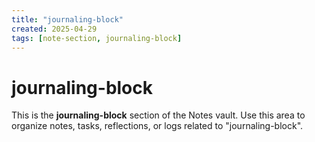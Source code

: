 ```yaml
---
title: "journaling-block"
created: 2025-04-29
tags: [note-section, journaling-block]
---
```


# journaling-block

This is the **journaling-block** section of the Notes vault.
Use this area to organize notes, tasks, reflections, or logs related to "journaling-block".
